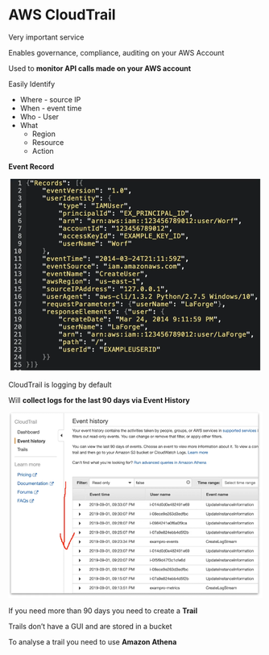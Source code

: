 # AWS CloudTrail

Very important service

Enables governance, compliance, auditing on your AWS Account

Used to **monitor API calls made on your AWS account**

Easily Identify

- Where - source IP
- When - event time
- Who - User
- What
    - Region
    - Resource
    - Action
    

**Event Record**

![Untitled](AWS%20CloudTrail%2047d2b37784c545aa94ac2913a4a7b04b/Untitled.png)

CloudTrail is logging by default

Will **collect logs for the last 90 days via Event History**

![Untitled](AWS%20CloudTrail%2047d2b37784c545aa94ac2913a4a7b04b/Untitled%201.png)

If you need more than 90 days you need to create a **Trail**

Trails don’t have a GUI and are stored in a bucket

To analyse a trail you need to use **Amazon Athena**